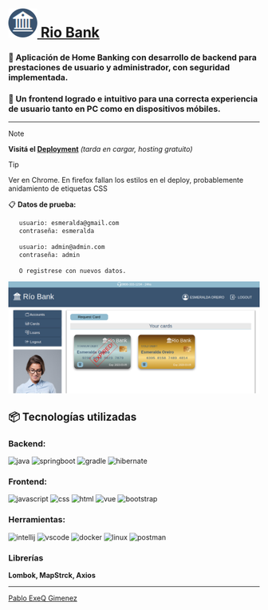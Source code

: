 # [![logo](src/main/resources/static/web/assets/images/favicon.png) Rio Bank](https://riobank.onrender.com/web/index.html)
### 📌 Aplicación de Home Banking con desarrollo de backend para prestaciones de usuario y administrador, con seguridad implementada. 
### 📌 Un frontend logrado e intuitivo para una correcta experiencia de usuario tanto en PC como en dispositivos móbiles.
___
>[!note]
>**Visitá el [Deployment](https://riobank.onrender.com/web/index.html)** _(tarda en cargar, hosting gratuito)_

>[!tip]
>Ver en Chrome. En firefox fallan los estilos en el deploy, probablemente anidamiento de etiquetas CSS

📋 **Datos de prueba:**
```
   usuario: esmeralda@gmail.com 
   contraseña: esmeralda

   usuario: admin@admin.com
   contraseña: admin

   O registrese con nuevos datos.
```
![vista](src/main/resources/static/web/assets/images/prev.png)

## 📦 Tecnologías utilizadas
### Backend:
![java](https://skillicons.dev/icons?i=java)
![springboot](https://skillicons.dev/icons?i=spring)
![gradle](https://skillicons.dev/icons?i=gradle)
![hibernate](https://skillicons.dev/icons?i=hibernate)

### Frontend:
![javascript](https://skillicons.dev/icons?i=js)
![css](https://skillicons.dev/icons?i=css)
![html](https://skillicons.dev/icons?i=html)
![vue](https://skillicons.dev/icons?i=vue)
![bootstrap](https://skillicons.dev/icons?i=bootstrap)

### Herramientas:
![intellij](https://skillicons.dev/icons?i=idea)
![vscode](https://skillicons.dev/icons?i=vscode)
![docker](https://skillicons.dev/icons?i=docker)
![linux](https://skillicons.dev/icons?i=linux)
![postman](https://skillicons.dev/icons?i=postman)

### Librerías
**Lombok, MapStrck, Axios**
___
[Pablo ExeQ Gimenez](https://github.com/PabloExeQGimenez)

